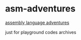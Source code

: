 # asm-adventures

[assembly language adventures](https://www.xorpd.net/pages/x86_adventures.html)

just for playground codes archives
